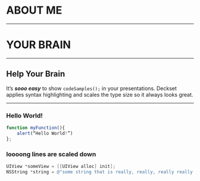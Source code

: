 # ABOUT ME

---

# YOUR BRAIN

---

## Help Your Brain

It’s _**sooo easy**_ to show `codeSamples();` in your presentations. Deckset applies syntax highlighting and scales the type size so it always looks great.

---

### Hello World!

```javascript
function myFunction(){
	alert(“Hello World!”)
};
```

### **loooong** lines are scaled down

```objectivec 
UIView *someView = [[UIView alloc] init];
NSString *string = @"some string that is really, really, really really long, and has many, many, many words";
```
